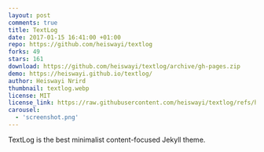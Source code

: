 ```yaml
---
layout: post
comments: true
title: TextLog
date: 2017-01-15 16:41:00 +01:00
repo: https://github.com/heiswayi/textlog
forks: 49
stars: 161
download: https://github.com/heiswayi/textlog/archive/gh-pages.zip
demo: https://heiswayi.github.io/textlog/
author: Heiswayi Nrird
thumbnail: textlog.webp
license: MIT
license_link: https://raw.githubusercontent.com/heiswayi/textlog/refs/heads/gh-pages/LICENSE
carousel:
  - 'screenshot.png'
---
```


TextLog is the best minimalist content-focused Jekyll theme.
